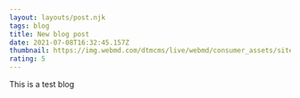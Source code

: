 ```yaml
---
layout: layouts/post.njk
tags: blog
title: New blog post
date: 2021-07-08T16:32:45.157Z
thumbnail: https://img.webmd.com/dtmcms/live/webmd/consumer_assets/site_images/article_thumbnails/other/cat_relaxing_on_patio_other/1800x1200_cat_relaxing_on_patio_other.jpg
rating: 5
---
```

This is a test blog
